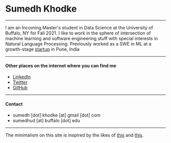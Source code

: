 # Sumedh Khodke 

---------------------------------------------------------------------------

I am an Incoming Master's student in Data Science at the University of Buffalo, NY for Fall 2021.
I like to work in the sphere of intersection of machine learning and software engineering stuff with special interests in Natural Language Processing. 
Previously worked as a SWE in ML at a growth-stage [startup](https://www.rubiscape.io/) in Pune, India

---------------------------------------------------------------------------
#### Other places on the internet where you can find me
* [LinkedIn](https://www.linkedin.com/in/sumedhkhodke/)
* [Twitter](https://twitter.com/sumedh_khodke)
* [GitHub](https://github.com/sumedhkhodke)

---------------------------------------------------------------------------

#### Contact
* sumedh [dot] khodke [at] gmail [dot] com
* sumedhud [at] buffalo [dot] edu

---------------------------------------------------------------------------

The minimalism on this site is inspired by the likes of [this](http://www.motherfuckingwebsite.com/) and [this](https://deathtobullshit.com/).
